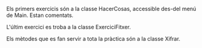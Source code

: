 Els primers exercicis són a la classe HacerCosas, accessible
des-del menú de Main. Estan comentats.

L'últim exercici es troba a la classe ExerciciFitxer.

Els mètodes que es fan servir a tota la pràctica són a la classe
Xifrar.